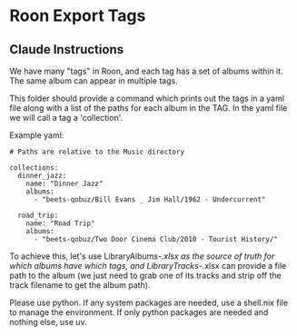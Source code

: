 # Roon Export Tags

## Claude Instructions

We have many "tags" in Roon, and each tag has a set of albums within it. The same album can appear in multiple tags.

This folder should provide a command which prints out the tags in a yaml file along with a list of the paths for each album in the TAG. In the yaml file we will call a tag a 'collection'.

Example yaml:

```
# Paths are relative to the Music directory

collections:
  dinner_jazz:
    name: "Dinner Jazz"
    albums:
      - "beets-qobuz/Bill Evans _ Jim Hall/1962 - Undercurrent"

  road_trip:
    name: "Road Trip"
    albums:
      - "beets-qobuz/Two Door Cinema Club/2010 - Tourist History/"
```

To achieve this, let's use LibraryAlbums-*.xlsx as the source of truth for which albums have which tags, and LibraryTracks-*.xlsx can provide a file path to the album (we just need to grab one of its tracks and strip off the track filename to get the album path).

Please use python. If any system packages are needed, use a shell.nix file to manage the environment. If only python packages are needed and nothing else, use uv.
